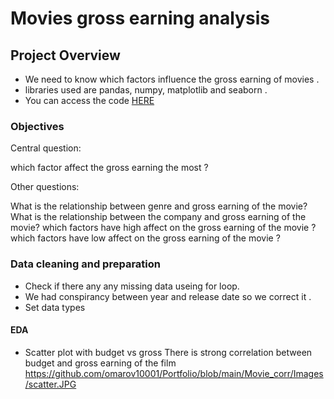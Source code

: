 # Movies gross earning analysis

## Project Overview
* We need to know which factors influence the gross earning of movies .
* libraries used are pandas, numpy, matplotlib and seaborn .  
* You can access the code [HERE](https://github.com/omarov10001/Portfolio/blob/main/Movie_corr/Python_Movie_corr.ipynb)

### Objectives

Central question:

which factor affect the gross earning the most ?

Other questions:

What is the relationship between genre and gross earning of the movie?
What is the relationship between the company and gross earning of the movie?
which factors have high affect on the gross earning of the movie ?
which factors have low affect on the gross earning of the movie ?


### Data cleaning and preparation

* Check if there any any missing data useing for loop.
* We had conspirancy between year and release date so we correct it .
* Set data types 

#### EDA
* Scatter plot with budget vs gross
There is strong correlation between budget and gross earning of the film 
https://github.com/omarov10001/Portfolio/blob/main/Movie_corr/Images/scatter.JPG


